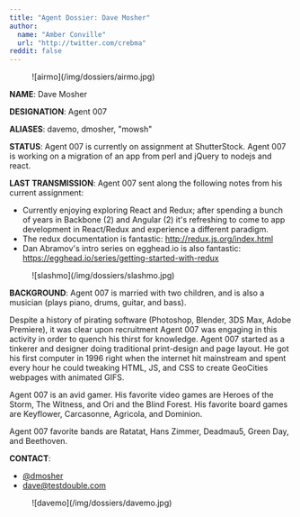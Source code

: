 ```yaml
---
title: "Agent Dossier: Dave Mosher"
author:
  name: "Amber Conville"
  url: "http://twitter.com/crebma"
reddit: false
---
```

<figure>
	![airmo](/img/dossiers/airmo.jpg)
</figure>

**NAME**: Dave Mosher

**DESIGNATION**: Agent 007

**ALIASES**: davemo, dmosher, "mowsh"

**STATUS**: Agent 007 is currently on assignment at ShutterStock. Agent 007 is working on a migration of an app from perl and jQuery to nodejs and react.

**LAST TRANSMISSION**: Agent 007 sent along the following notes from his current assignment:

- Currently enjoying exploring React and Redux; after spending a bunch of years in Backbone (2) and Angular (2) it's refreshing to come to app development in React/Redux and experience a different paradigm.
- The redux documentation is fantastic: http://redux.js.org/index.html
- Dan Abramov's intro series on egghead.io is also fantastic: https://egghead.io/series/getting-started-with-redux

<figure>
	![slashmo](/img/dossiers/slashmo.jpg)
</figure>

**BACKGROUND**: Agent 007 is married with two children, and is also a musician (plays piano, drums, guitar, and bass).

Despite a history of pirating software (Photoshop, Blender, 3DS Max, Adobe Premiere), it was clear upon recruitment Agent 007 was engaging in this activity in order to quench his thirst for knowledge. Agent 007 started as a tinkerer and designer doing traditional print-design and page layout. He got his first computer in 1996 right when the internet hit mainstream and spent every hour he could tweaking HTML, JS, and CSS to create GeoCities webpages with animated GIFS.

Agent 007 is an avid gamer. His favorite video games are Heroes of the Storm, The Witness, and Ori and the Blind Forest. His favorite board games are Keyflower, Carcasonne, Agricola, and Dominion.

Agent 007 favorite bands are Ratatat, Hans Zimmer, Deadmau5, Green Day, and Beethoven.

**CONTACT**:

- [@dmosher](http://twitter.com/dmosher)
- [dave@testdouble.com](mailto:dave@testdouble.com)

<figure>
	![davemo](/img/dossiers/davemo.jpg)
</figure>
